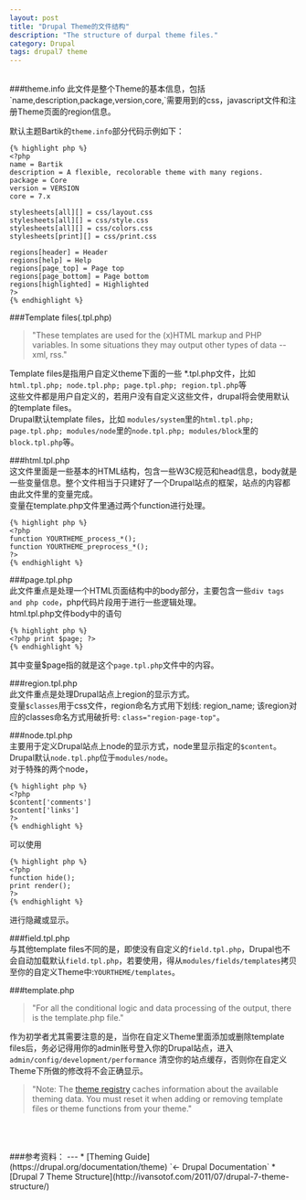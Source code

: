 ```yaml
---
layout: post
title: "Drupal Theme的文件结构"
description: "The structure of durpal theme files."
category: Drupal
tags: drupal7 theme
---
```


<br/>
###theme.info  
此文件是整个Theme的基本信息，包括`name,description,package,version,core,`需要用到的css，javascript文件和注册Theme页面的region信息。  

默认主题Bartik的`theme.info`部分代码示例如下：

	{% highlight php %}
	<?php
	name = Bartik
	description = A flexible, recolorable theme with many regions.
	package = Core
	version = VERSION
	core = 7.x
	
	stylesheets[all][] = css/layout.css
	stylesheets[all][] = css/style.css
	stylesheets[all][] = css/colors.css
	stylesheets[print][] = css/print.css
	
	regions[header] = Header
	regions[help] = Help
	regions[page_top] = Page top
	regions[page_bottom] = Page bottom
	regions[highlighted] = Highlighted
	?>
	{% endhighlight %}
###Template files(.tpl.php)  
> "These templates are used for the (x)HTML markup and PHP variables. In some situations they may output other types of data --xml, rss."  

Template files是指用户自定义theme下面的一些 *.tpl.php文件，比如 `html.tpl.php; node.tpl.php; page.tpl.php; region.tpl.php`等  
这些文件都是用户自定义的，若用户没有自定义这些文件，drupal将会使用默认的template files。  
Drupal默认template files，比如 `modules/system`里的`html.tpl.php; page.tpl.php; modules/node`里的`node.tpl.php; modules/block`里的`block.tpl.php`等。

###html.tpl.php  
这文件里面是一些基本的HTML结构，包含一些W3C规范和head信息，body就是一些变量信息。整个文件相当于只建好了一个Drupal站点的框架，站点的内容都由此文件里的变量完成。  
变量在template.php文件里通过两个function进行处理。

	{% highlight php %}  
	<?php
	function YOURTHEME_process_*();  
	function YOURTHEME_preprocess_*();  
	?>
	{% endhighlight %}
###page.tpl.php  
此文件重点是处理一个HTML页面结构中的body部分，主要包含一些`div tags and php code`，php代码片段用于进行一些逻辑处理。  
html.tpl.php文件body中的语句

	{% highlight php %}  
	<?php print $page; ?>  
	{% endhighlight %}
其中变量$page指的就是这个`page.tpl.php`文件中的内容。  

###region.tpl.php  
此文件重点是处理Drupal站点上region的显示方式。  
变量`$classes`用于css文件，region命名方式用下划线: region_name; 该region对应的classes命名方式用破折号: `class="region-page-top"`。  

###node.tpl.php  
主要用于定义Drupal站点上node的显示方式，node里显示指定的`$content`。Drupal默认`node.tpl.php`位于`modules/node`。  
对于特殊的两个node，

	{% highlight php %}  
	<?php
	$content['comments']  
	$content['links']  
	?>
	{% endhighlight %}
可以使用

	{% highlight php %}  
	<?php
	function hide();  
	print render();  
	?>
	{% endhighlight %}
进行隐藏或显示。  

###field.tpl.php  
与其他template files不同的是，即使没有自定义的`field.tpl.php`，Drupal也不会自动加载默认`field.tpl.php`，若要使用，得从`modules/fields/templates`拷贝至你的自定义Theme中:`YOURTHEME/templates`。  

###template.php  
> "For all the conditional logic and data processing of the output, there is the template.php file."  


作为初学者尤其需要注意的是，当你在自定义Theme里面添加或删除template files后，务必记得用你的admin账号登入你的Drupal站点，进入`admin/config/development/performance`
清空你的站点缓存，否则你在自定义Theme下所做的修改将不会正确显示。  
> "Note: The [theme registry](https://drupal.org/node/173880#theme-registry) 
caches information about the available theming data. You must reset it when adding or removing template files or theme functions from your theme."  


<br/>
<br/>
<br/>
###参考资料：
---
* [Theming Guide](https://drupal.org/documentation/theme) `<- Drupal Documentation`  
* [Drupal 7 Theme Structure](http://ivansotof.com/2011/07/drupal-7-theme-structure/)  
